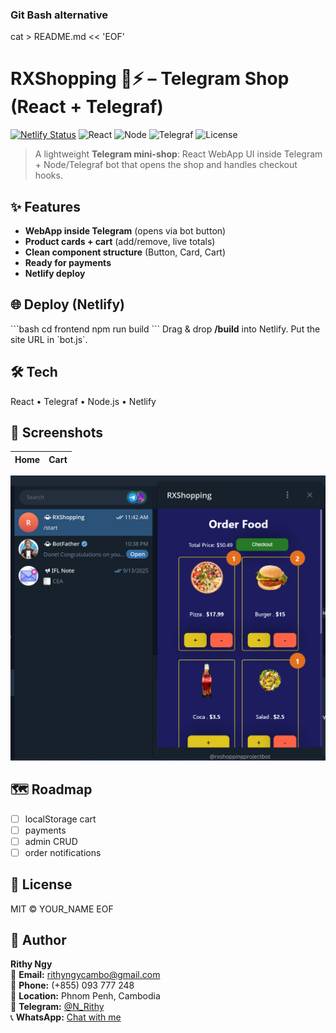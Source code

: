 
### Git Bash alternative

cat > README.md << 'EOF'
# RXShopping 🛒⚡ – Telegram Shop (React + Telegraf)
[![Netlify Status](https://img.shields.io/badge/Deployed%20on-Netlify-00C7B7?logo=netlify&logoColor=white)](https://YOUR_NETLIFY_URL/)
![React](https://img.shields.io/badge/React-18-61DAFB?logo=react&logoColor=white)
![Node](https://img.shields.io/badge/Node.js-22-339933?logo=node.js&logoColor=white)
![Telegraf](https://img.shields.io/badge/Telegraf-Bot-26A5E4?logo=telegram&logoColor=white)
![License](https://img.shields.io/badge/License-MIT-purple)

> A lightweight **Telegram mini-shop**: React WebApp UI inside Telegram + Node/Telegraf bot that opens the shop and handles checkout hooks.

## ✨ Features
- **WebApp inside Telegram** (opens via bot button)
- **Product cards + cart** (add/remove, live totals)
- **Clean component structure** (Button, Card, Cart)
- **Ready for payments**
- **Netlify deploy**

## 🌐 Deploy (Netlify)
\`\`\`bash
cd frontend
npm run build
\`\`\`
Drag & drop **/build** into Netlify. Put the site URL in \`bot.js\`.

## 🛠 Tech
React • Telegraf • Node.js • Netlify

## 📸 Screenshots
| Home | Cart |
|---|---|
![Home](public/result.jpg)

## 🗺 Roadmap
- [ ] localStorage cart
- [ ] payments
- [ ] admin CRUD
- [ ] order notifications

## 📝 License
MIT © YOUR_NAME
EOF


## 👤 Author
**Rithy Ngy**  
📧 **Email:** rithyngycambo@gmail.com  
📱 **Phone:** (+855) 093 777 248      
📍 **Location:** Phnom Penh, Cambodia  
💬 **Telegram:** [@N_Rithy](https://t.me/N_Rithy)  
📞 **WhatsApp:** [Chat with me](https://wa.me/855093777248)
